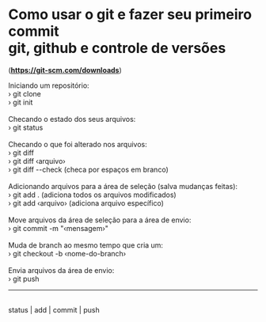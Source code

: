 # Como usar o git e fazer seu primeiro commit <br> git, github e controle de versões
(**https://git-scm.com/downloads**)
<br>

Iniciando um repositório:
<br>
› git clone
<br>
› git init
<br><br>
Checando o estado dos seus arquivos:
<br>
› git status
<br><br>
Checando o que foi alterado nos arquivos:
<br>
› git diff
<br>
› git diff ‹arquivo›
<br>
› git diff --check (checa por espaços em branco)
<br><br>
Adicionando arquivos para a área de seleção (salva mudanças feitas):
<br>
› git add . (adiciona todos os arquivos modificados)
<br>
› git add ‹arquivo› (adiciona arquivo específico)
<br><br>
Move arquivos da área de seleção para a área de envio:
<br>
› git commit -m "‹mensagem›"
<br><br>
Muda de branch ao mesmo tempo que cria um:
<br>
› git checkout -b ‹nome-do-branch›
<br><br>
Envia arquivos da área de envio:
<br>
› git push
<br><hr>
 <br> status | add | commit | push
